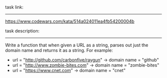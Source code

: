 task link:

---

https://www.codewars.com/kata/514a024011ea4fb54200004b

task description:

---

Write a function that when given a URL as a string, parses out just the domain name and returns it as a string. For example:

- url = "http://github.com/carbonfive/raygun" -> domain name = "github"
- url = "http://www.zombie-bites.com" -> domain name = "zombie-bites"
- url = "https://www.cnet.com" -> domain name = "cnet"
